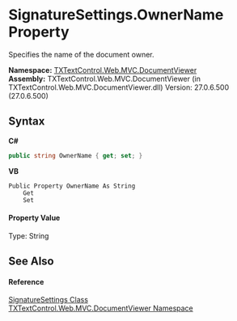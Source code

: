 # SignatureSettings.OwnerName Property 
 

Specifies the name of the document owner.

**Namespace:**&nbsp;<a href="c03e00cd-e5cb-0263-89a5-d3d19b314bf7">TXTextControl.Web.MVC.DocumentViewer</a><br />**Assembly:**&nbsp;TXTextControl.Web.MVC.DocumentViewer (in TXTextControl.Web.MVC.DocumentViewer.dll) Version: 27.0.6.500 (27.0.6.500)

## Syntax

**C#**<br />
``` C#
public string OwnerName { get; set; }
```

**VB**<br />
``` VB
Public Property OwnerName As String
	Get
	Set
```


#### Property Value
Type: String

## See Also


#### Reference
<a href="84aec3dc-200d-0a94-18e8-62d9b4044473">SignatureSettings Class</a><br /><a href="c03e00cd-e5cb-0263-89a5-d3d19b314bf7">TXTextControl.Web.MVC.DocumentViewer Namespace</a><br />